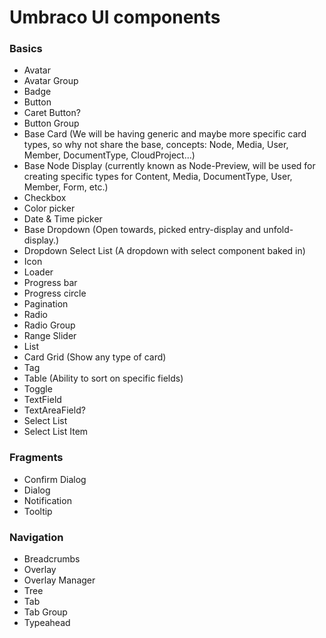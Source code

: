 # Umbraco UI components

### Basics

- Avatar
- Avatar Group
- Badge
- Button
- Caret Button?
- Button Group
- Base Card (We will be having generic and maybe more specific card types, so why not share the base, concepts: Node, Media, User, Member, DocumentType, CloudProject...)
- Base Node Display (currently known as Node-Preview, will be used for creating specific types for Content, Media, DocumentType, User, Member, Form, etc.)
- Checkbox
- Color picker
- Date & Time picker
- Base Dropdown (Open towards, picked entry-display and unfold-display.)
- Dropdown Select List (A dropdown with select component baked in)
- Icon
- Loader
- Progress bar
- Progress circle
- Pagination
- Radio
- Radio Group
- Range Slider
- List
- Card Grid (Show any type of card)
- Tag
- Table (Ability to sort on specific fields)
- Toggle
- TextField
- TextAreaField?
- Select List
- Select List Item

### Fragments

- Confirm Dialog
- Dialog
- Notification
- Tooltip

### Navigation

- Breadcrumbs
- Overlay
- Overlay Manager
- Tree
- Tab
- Tab Group
- Typeahead
